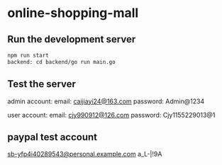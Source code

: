 # online-shopping-mall
## Run the development server


```bash
npm run start
backend: cd backend/go run main.go
```

## Test the server
admin account: 
email: caijiayi24@163.com  password: Admin@1234

user account:
email: cjy990912@126.com password: Cjy1155229013@1

## paypal test account
sb-yfp4i40289543@personal.example.com
a_L-|!9A